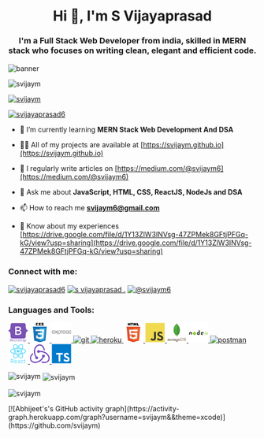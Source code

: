 <h1 align="center">Hi 👋, I'm S Vijayaprasad</h1>
<h3 align="center">I'm a Full Stack Web Developer from india, skilled in MERN stack who focuses on writing clean, elegant and efficient code.</h3>
<img align="center"  width="1000" src='https://theninehertz.com/wp-content/uploads/2020/06/full-stack-development.gif' alt='banner' />
<p align="left"> <img src="https://komarev.com/ghpvc/?username=svijaym&label=Profile%20views&color=0e75b6&style=flat" alt="svijaym" /> </p>

<p align="left"> <a href="https://github.com/ryo-ma/github-profile-trophy"><img src="https://github-profile-trophy.vercel.app/?username=svijaym" alt="svijaym" /></a> </p>

<p align="left"> <a href="https://twitter.com/svijayaprasad6" target="blank"><img src="https://img.shields.io/twitter/follow/svijayaprasad6?logo=twitter&style=for-the-badge" alt="svijayaprasad6" /></a> </p>

- 🌱 I’m currently learning **MERN Stack Web Development And DSA**

- 👨‍💻 All of my projects are available at [https://svijaym.github.io](https://svijaym.github.io)

- 📝 I regularly write articles on [https://medium.com/@svijaym6](https://medium.com/@svijaym6)

- 💬 Ask me about **JavaScript, HTML, CSS, ReactJS, NodeJs and DSA**

- 📫 How to reach me **svijaym6@gmail.com**

- 📄 Know about my experiences [https://drive.google.com/file/d/1Y13ZlW3INVsg-47ZPMek8GFtjPFGq-kG/view?usp=sharing](https://drive.google.com/file/d/1Y13ZlW3INVsg-47ZPMek8GFtjPFGq-kG/view?usp=sharing)

<h3 align="left">Connect with me:</h3>
<p align="left">
<a href="https://twitter.com/svijayaprasad6" target="blank"><img align="center" src="https://raw.githubusercontent.com/rahuldkjain/github-profile-readme-generator/master/src/images/icons/Social/twitter.svg" alt="svijayaprasad6" height="30" width="40" /></a>
<a href="https://linkedin.com/in/s vijayaprasad ." target="blank"><img align="center" src="https://raw.githubusercontent.com/rahuldkjain/github-profile-readme-generator/master/src/images/icons/Social/linked-in-alt.svg" alt="s vijayaprasad ." height="30" width="40" /></a>
<a href="https://medium.com/@svijaym6" target="blank"><img align="center" src="https://raw.githubusercontent.com/rahuldkjain/github-profile-readme-generator/master/src/images/icons/Social/medium.svg" alt="@svijaym6" height="30" width="40" /></a>
</p>

<h3 align="left">Languages and Tools:</h3>
<p align="left"> <a href="https://getbootstrap.com" target="_blank" rel="noreferrer"> <img src="https://raw.githubusercontent.com/devicons/devicon/master/icons/bootstrap/bootstrap-plain-wordmark.svg" alt="bootstrap" width="40" height="40"/> </a> <a href="https://www.w3schools.com/css/" target="_blank" rel="noreferrer"> <img src="https://raw.githubusercontent.com/devicons/devicon/master/icons/css3/css3-original-wordmark.svg" alt="css3" width="40" height="40"/> </a> <a href="https://expressjs.com" target="_blank" rel="noreferrer"> <img src="https://raw.githubusercontent.com/devicons/devicon/master/icons/express/express-original-wordmark.svg" alt="express" width="40" height="40"/> </a> <a href="https://git-scm.com/" target="_blank" rel="noreferrer"> <img src="https://www.vectorlogo.zone/logos/git-scm/git-scm-icon.svg" alt="git" width="40" height="40"/> </a> <a href="https://heroku.com" target="_blank" rel="noreferrer"> <img src="https://www.vectorlogo.zone/logos/heroku/heroku-icon.svg" alt="heroku" width="40" height="40"/> </a> <a href="https://www.w3.org/html/" target="_blank" rel="noreferrer"> <img src="https://raw.githubusercontent.com/devicons/devicon/master/icons/html5/html5-original-wordmark.svg" alt="html5" width="40" height="40"/> </a> <a href="https://developer.mozilla.org/en-US/docs/Web/JavaScript" target="_blank" rel="noreferrer"> <img src="https://raw.githubusercontent.com/devicons/devicon/master/icons/javascript/javascript-original.svg" alt="javascript" width="40" height="40"/> </a> <a href="https://www.mongodb.com/" target="_blank" rel="noreferrer"> <img src="https://raw.githubusercontent.com/devicons/devicon/master/icons/mongodb/mongodb-original-wordmark.svg" alt="mongodb" width="40" height="40"/> </a> <a href="https://nodejs.org" target="_blank" rel="noreferrer"> <img src="https://raw.githubusercontent.com/devicons/devicon/master/icons/nodejs/nodejs-original-wordmark.svg" alt="nodejs" width="40" height="40"/> </a> <a href="https://postman.com" target="_blank" rel="noreferrer"> <img src="https://www.vectorlogo.zone/logos/getpostman/getpostman-icon.svg" alt="postman" width="40" height="40"/> </a> <a href="https://reactjs.org/" target="_blank" rel="noreferrer"> <img src="https://raw.githubusercontent.com/devicons/devicon/master/icons/react/react-original-wordmark.svg" alt="react" width="40" height="40"/> </a> <a href="https://redux.js.org" target="_blank" rel="noreferrer"> <img src="https://raw.githubusercontent.com/devicons/devicon/master/icons/redux/redux-original.svg" alt="redux" width="40" height="40"/> </a> <a href="https://www.typescriptlang.org/" target="_blank" rel="noreferrer"> <img src="https://raw.githubusercontent.com/devicons/devicon/master/icons/typescript/typescript-original.svg" alt="typescript" width="40" height="40"/> </a> </p>

<p><img align="left" src="https://github-readme-stats.vercel.app/api/top-langs?username=svijaym&show_icons=true&locale=en&layout=compact" alt="svijaym" /></p>

<p>&nbsp;<img align="center" src="https://github-readme-stats.vercel.app/api?username=svijaym&show_icons=true&locale=en" alt="svijaym" /></p>

<p><img align="center" src="https://github-readme-streak-stats.herokuapp.com/?user=svijaym&" alt="svijaym" /></p>
[![Abhijeet's's GitHub activity graph](https://activity-graph.herokuapp.com/graph?username=svijaym&&theme=xcode)](https://github.com/svijaym)
